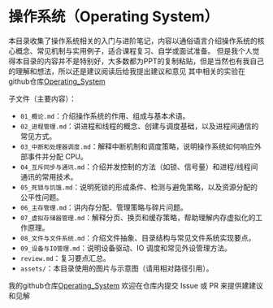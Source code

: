 # 操作系统（Operating System）

本目录收集了操作系统相关的入门与进阶笔记，内容以通俗语言介绍操作系统的核心概念、常见机制与实用例子，适合课程复习、自学或面试准备。
但是我个人觉得本目录的内容并不是特别好，大多数都为PPT的复制粘贴，但是当然也有我自己的理解和想法，所以还是建议阅读后给我提出建议和意见
其中相关的实验在github仓库[Operating_System](https://github.com/jlu005807/Operating_System)

子文件（主要内容）：

- `01_概论.md`：介绍操作系统的作用、组成与基本术语。
- `02_进程管理.md`：讲进程和线程的概念、创建与调度基础，以及进程间通信的常见方式。
- `03_中断和处理器调度.md`：解释中断机制和调度策略，说明操作系统如何响应外部事件并分配 CPU。
- `04_互斥同步与通讯.md`：介绍并发控制的方法（如锁、信号量）和进程/线程间通讯的常用技术。
- `05_死锁与饥饿.md`：说明死锁的形成条件、检测与避免策略，以及资源分配的公平性问题。
- `06_主存管理.md`：讲内存分配、管理策略与碎片问题。
- `07_虚拟存储器管理.md`：解释分页、换页和缓存策略，帮助理解内存虚拟化的工作原理。
- `08_文件与文件系统.md`：介绍文件抽象、目录结构与常见文件系统实现要点。
- `09_设备与IO管理.md`：说明设备驱动、IO 调度和常见外设管理方法。
- `review.md`：复习要点汇总。
- `assets/`：本目录使用的图片与示意图（请用相对路径引用）。


我的github仓库[Operating_System](https://github.com/jlu005807/Operating_System)
欢迎在仓库内提交 Issue 或 PR 来提供建建议和见解